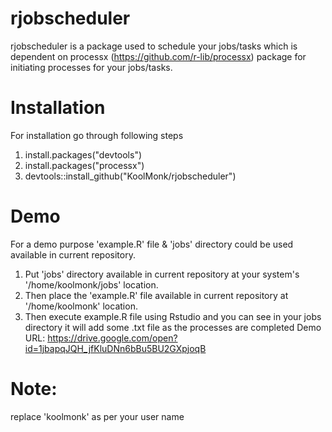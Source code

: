 # rjobscheduler
rjobscheduler is a package used to schedule your jobs/tasks which is dependent on processx (https://github.com/r-lib/processx) 
package for initiating processes for your jobs/tasks.

# Installation
For installation go through following steps
1) install.packages("devtools")
2) install.packages("processx")
3) devtools::install_github("KoolMonk/rjobscheduler")

# Demo
For a demo purpose 'example.R' file & 'jobs' directory could be used available in current repository.
1) Put 'jobs' directory available in current repository at your system's '/home/koolmonk/jobs' location.
2) Then place the 'example.R' file available in current repository at '/home/koolmonk' location.
3) Then execute example.R file using Rstudio and you can see in your jobs directory it will add some .txt file as the processes are
completed
Demo URL: https://drive.google.com/open?id=1jbapqJQH_jfKluDNn6bBu5BU2GXpjoqB

# Note: 
replace 'koolmonk' as per your user name
